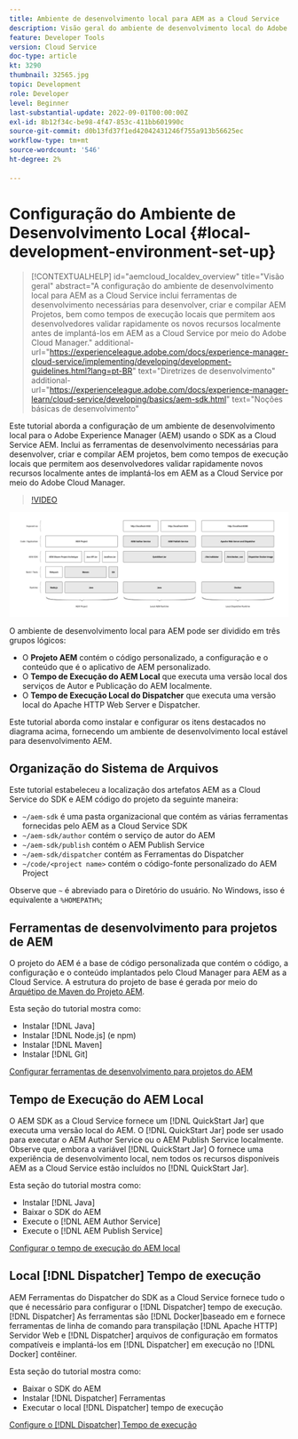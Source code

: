 ```yaml
---
title: Ambiente de desenvolvimento local para AEM as a Cloud Service
description: Visão geral do ambiente de desenvolvimento local do Adobe Experience Manager (AEM).
feature: Developer Tools
version: Cloud Service
doc-type: article
kt: 3290
thumbnail: 32565.jpg
topic: Development
role: Developer
level: Beginner
last-substantial-update: 2022-09-01T00:00:00Z
exl-id: 8b12f34c-be98-4f47-853c-411bb601990c
source-git-commit: d0b13fd37f1ed42042431246f755a913b56625ec
workflow-type: tm+mt
source-wordcount: '546'
ht-degree: 2%

---
```


# Configuração do Ambiente de Desenvolvimento Local {#local-development-environment-set-up}

>[!CONTEXTUALHELP]
>id="aemcloud_localdev_overview"
>title="Visão geral"
>abstract="A configuração do ambiente de desenvolvimento local para AEM as a Cloud Service inclui ferramentas de desenvolvimento necessárias para desenvolver, criar e compilar AEM Projetos, bem como tempos de execução locais que permitem aos desenvolvedores validar rapidamente os novos recursos localmente antes de implantá-los em AEM as a Cloud Service por meio do Adobe Cloud Manager."
>additional-url="https://experienceleague.adobe.com/docs/experience-manager-cloud-service/implementing/developing/development-guidelines.html?lang=pt-BR" text="Diretrizes de desenvolvimento"
>additional-url="https://experienceleague.adobe.com/docs/experience-manager-learn/cloud-service/developing/basics/aem-sdk.html" text="Noções básicas de desenvolvimento"

Este tutorial aborda a configuração de um ambiente de desenvolvimento local para o Adobe Experience Manager (AEM) usando o SDK as a Cloud Service AEM. Inclui as ferramentas de desenvolvimento necessárias para desenvolver, criar e compilar AEM projetos, bem como tempos de execução locais que permitem aos desenvolvedores validar rapidamente novos recursos localmente antes de implantá-los em AEM as a Cloud Service por meio do Adobe Cloud Manager.

>[!VIDEO](https://video.tv.adobe.com/v/32565/?quality=12&learn=on)

![AEM pilha de tecnologia de ambiente de desenvolvimento local as a Cloud Service](./assets/overview/aem-sdk-technology-stack.png)

O ambiente de desenvolvimento local para AEM pode ser dividido em três grupos lógicos:

+ O __Projeto AEM__ contém o código personalizado, a configuração e o conteúdo que é o aplicativo de AEM personalizado.
+ O __Tempo de Execução do AEM Local__ que executa uma versão local dos serviços de Autor e Publicação do AEM localmente.
+ O __Tempo de Execução Local do Dispatcher__ que executa uma versão local do Apache HTTP Web Server e Dispatcher.

Este tutorial aborda como instalar e configurar os itens destacados no diagrama acima, fornecendo um ambiente de desenvolvimento local estável para desenvolvimento AEM.

## Organização do Sistema de Arquivos

Este tutorial estabeleceu a localização dos artefatos AEM as a Cloud Service do SDK e AEM código do projeto da seguinte maneira:

+ `~/aem-sdk` é uma pasta organizacional que contém as várias ferramentas fornecidas pelo AEM as a Cloud Service SDK
+ `~/aem-sdk/author` contém o serviço de autor do AEM
+ `~/aem-sdk/publish` contém o AEM Publish Service
+ `~/aem-sdk/dispatcher` contém as Ferramentas do Dispatcher
+ `~/code/<project name>` contém o código-fonte personalizado do AEM Project

Observe que `~` é abreviado para o Diretório do usuário. No Windows, isso é equivalente a `%HOMEPATH%`;

## Ferramentas de desenvolvimento para projetos de AEM

O projeto do AEM é a base de código personalizada que contém o código, a configuração e o conteúdo implantados pelo Cloud Manager para AEM as a Cloud Service. A estrutura do projeto de base é gerada por meio do [Arquétipo de Maven do Projeto AEM](https://github.com/adobe/aem-project-archetype).

Esta seção do tutorial mostra como:

+ Instalar [!DNL Java]
+ Instalar [!DNL Node.js] (e npm)
+ Instalar [!DNL Maven]
+ Instalar [!DNL Git]

[Configurar ferramentas de desenvolvimento para projetos do AEM](./development-tools.md)

## Tempo de Execução do AEM Local

O AEM SDK as a Cloud Service fornece um [!DNL QuickStart Jar] que executa uma versão local do AEM. O [!DNL QuickStart Jar] pode ser usado para executar o AEM Author Service ou o AEM Publish Service localmente. Observe que, embora a variável [!DNL QuickStart Jar] O fornece uma experiência de desenvolvimento local, nem todos os recursos disponíveis AEM as a Cloud Service estão incluídos no [!DNL QuickStart Jar].

Esta seção do tutorial mostra como:

+ Instalar [!DNL Java]
+ Baixar o SDK do AEM
+ Execute o [!DNL AEM Author Service]
+ Execute o [!DNL AEM Publish Service]

[Configurar o tempo de execução do AEM local](./aem-runtime.md)

## Local [!DNL Dispatcher] Tempo de execução

AEM Ferramentas do Dispatcher do SDK as a Cloud Service fornece tudo o que é necessário para configurar o [!DNL Dispatcher] tempo de execução. [!DNL Dispatcher] As ferramentas são [!DNL Docker]baseado em e fornece ferramentas de linha de comando para transpilação [!DNL Apache HTTP] Servidor Web e [!DNL Dispatcher] arquivos de configuração em formatos compatíveis e implantá-los em [!DNL Dispatcher] em execução no [!DNL Docker] contêiner.

Esta seção do tutorial mostra como:

+ Baixar o SDK do AEM
+ Instalar [!DNL Dispatcher] Ferramentas
+ Executar o local [!DNL Dispatcher] tempo de execução

[Configure o [!DNL Dispatcher] Tempo de execução](./dispatcher-tools.md)
